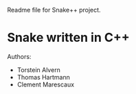 Readme file for Snake++ project.

# Snake written in C++

Authors: 
- Torstein Alvern
- Thomas Hartmann
- Clement Marescaux
